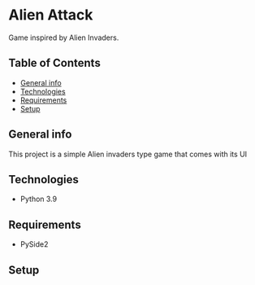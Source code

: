 # Alien Attack
Game inspired by Alien Invaders.

## Table of Contents
* [General info](#general-info)
* [Technologies](#technologies)
* [Requirements](#requirements)
* [Setup](#setup)

## General info
This project is a simple Alien invaders type game that comes with its UI

## Technologies
* Python 3.9

## Requirements
* PySide2

## Setup
